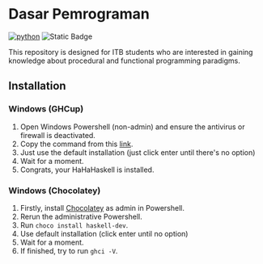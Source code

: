 # Dasar Pemrograman

[![python](https://img.shields.io/badge/Python-3.9-3776AB.svg?style=flat&logo=python&logoColor=white)](https://www.python.org) ![Static Badge](https://img.shields.io/badge/Haskell-9.4.3-blue?logo=haskell)

This repository is designed for ITB students who are interested in gaining knowledge about procedural and functional programming paradigms.

## Installation

### Windows (GHCup)

1. Open Windows Powershell (non-admin) and ensure the antivirus or firewall is deactivated.
2. Copy the command from this [link](https://www.haskell.org/ghcup/).
3. Just use the default installation (just click enter until there's no option)
4. Wait for a moment.
5. Congrats, your HaHaHaskell is installed.

### Windows (Chocolatey)

1. Firstly, install [Chocolatey](https://chocolatey.org/install) as admin in Powershell.
2. Rerun the administrative Powershell.
3. Run `choco install haskell-dev`.
4. Use default installation (click enter until no option)
5. Wait for a moment.
6. If finished, try to run `ghci -V`.
